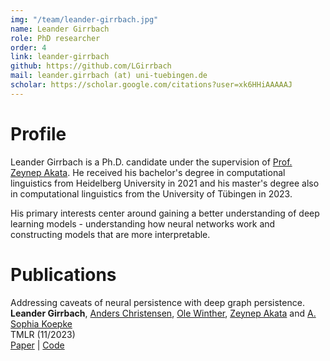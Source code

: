 ```yaml
---
img: "/team/leander-girrbach.jpg"
name: Leander Girrbach
role: PhD researcher
order: 4
link: leander-girrbach
github: https://github.com/LGirrbach
mail: leander.girrbach (at) uni-tuebingen.de
scholar: https://scholar.google.com/citations?user=xk6HHiAAAAAJ
---
```


# Profile
Leander Girrbach is a Ph.D. candidate under the supervision of [Prof. Zeynep Akata](https://www.eml-unitue.de/people/zeynep-akata).
He received his bachelor's degree in computational linguistics from Heidelberg University in 2021 and his master's degree also in computational linguistics from the University of Tübingen in 2023.

His primary interests center around gaining a better understanding of deep learning models - understanding how neural networks work and constructing models that are more interpretable.

# Publications

Addressing caveats of neural persistence with deep graph persistence.\
**Leander Girrbach**, [Anders Christensen](https://www.eml-unitue.de/people/anders-christensen), [Ole Winther](https://www.eml-unitue.de/people/ole-winther), [Zeynep Akata](https://www.eml-unitue.de/people/zeynep-akata) and [A. Sophia Koepke](https://akoepke.github.io/)\
TMLR (11/2023)\
[Paper](https://arxiv.org/abs/2307.10865) | [Code](https://github.com/ExplainableML/Deep-Graph-Persistence)
